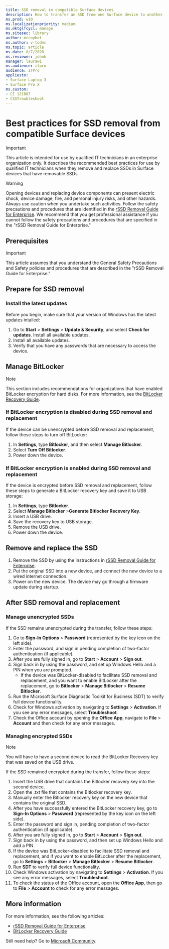 ```yaml
---
title: SSD removal in compatible Surface devices
description: How to transfer an SSD from one Surface device to another.
ms.prod: w10
ms.localizationpriority: medium
ms.mktglfcycl: manage
ms.sitesec: library
author: mccoybot
ms.author: v-todmc
ms.topic: article
ms.date: 8/7/2020
ms.reviewer: johnk
manager: laurawi
ms.audience: itpro
audience: ITPro
appliesto:
- Surface Laptop 3
- Surface Pro X
ms.custom: 
- CI 121887
- CSSTroubleshoot 
---
```

# Best practices for SSD removal from compatible Surface devices

> [!IMPORTANT]
> This article is intended for use by qualified IT technicians in an enterprise organization only. It describes the recommended best practices for use by qualified IT technicians when they remove and replace SSDs in Surface devices that have removable SSDs. 

> [!WARNING]
> Opening devices and replacing device components can present electric shock, device damage, fire, and personal injury risks, and other hazards.  Always use caution when you undertake such activities. Follow the safety precautions and procedures that are identified in the [rSSD Removal Guide for Enterprise](https://www.microsoft.com/download/100440). We recommend that you get professional assistance if you cannot follow the safety precautions and procedures that are specified in the "rSSD Removal Guide for Enterprise."

## Prerequisites

> [!IMPORTANT]
> This article assumes that you understand the General Safety Precautions and Safety policies and procedures that are described in the "rSSD Removal Guide for Enterprise."

## Prepare for SSD removal 

### Install the latest updates 

Before you begin, make sure that your version of Windows has the latest updates intalled:

1.	Go to **Start** > **Settings** > **Update & Security**, and select **Check for updates**. Install all available updates. 
2. Install all available updates.
3. Verify that you have any passwords that are necessary to access the device.  
 
## Manage BitLocker 

> [!NOTE]
> This section includes recommendations for organizations that have enabled BitLocker encryption for hard disks. For more information, see the [BitLocker Recovery Guide](https://docs.microsoft.com/windows/security/information-protection/bitlocker/bitlocker-recovery-guide-plan). 

### If BitLocker encryption is disabled during SSD removal and replacement

If the device can be unencrypted before SSD removal and replacement, follow these steps to turn off BitLocker:

1.	In **Settings**, type **Bitlocker**, and then select **Manage Bitlocker**. 
2.	Select **Turn Off Bitlocker**. 
3.	Power down the device. 

### If BitLocker encryption is enabled during SSD removal and replacement

If the device is encrypted before SSD removal and replacement, follow these steps to generate a BitLocker recovery key and save it to USB storage:

1.	In **Settings**, type **Bitlocker**.
2. Select **Manage Bitlocker** >**Generate Bitlocker Recovery Key**.
2.	Insert a USB drive. 
3.	Save the recovery key to USB storage.  
4.	Remove the USB drive.  
5.	Power down the device. 

## Remove and replace the SSD 

1.	Remove the SSD by using the instructions in [rSSD Removal Guide for Enterprise](https://www.microsoft.com/download/100440). 
2. Put the original SSD into a new device, and connect the new device to a wired internet connection.
2.	Power on the new device. The device may go through a firmware update during startup.  
 
## After SSD removal and replacement

### Manage unencrypted SSDs 

If the SSD remains unencrypted during the transfer, follow these steps: 

1.	Go to **Sign-In Options** > **Password** (represented by the key icon on the left side).  
2.	Enter the password, and sign in pending completion of two-factor authentication (if applicable).
3.	After you are fully signed in, go to **Start** > **Account** > **Sign out**.  
4.	Sign back in by using the password, and set up Windows Hello and a PIN when you are prompted. 
    - If the device was BitLocker-disabled to facilitate SSD removal and replacement, and you want to enable BitLocker after the replacement, go to **Bitlocker** > **Manage Bitlocker** > **Resume Bitlocker**.  
6.	Run the Microsoft Surface Diagnostic Toolkit for Business (SDT) to verify full device functionality.  
7.	Check for Windows activation by navigating to **Settings** > **Activation**.  If you see any error messages, select **Troubleshoot**. 
8.	Check the Office account by opening the **Office App**, navigate to **File** > **Account** and then check for any error messages.  

### Managing encrypted SSDs 

> [!NOTE]
> You will have to have a second device to read the BitLocker Recovery key that was saved on the USB drive. 

If the SSD remained encrypted during the transfer, follow these steps:

1.	Insert the USB drive that contains the Bitlocker recovery key into the second device. 
2.	Open the .txt file that contains the Bitlocker recovery key. 
3.	Manually enter the Bitlocker recovery key on the new device that contains the original SSD.  
4.	After you have successfully entered the BitLocker recovery key, go to **Sign-In Options** > **Password** (represented by the key icon on the left side).  
5.	Enter the password and sign in, pending completion of two-factor authentication (if applicable).
6.	After you are fully signed in, go to **Start** > **Account** > **Sign out**.  
7.	Sign back in by using the password, and then set up Windows Hello and add a PIN. 
8.	If the device was BitLocker-disabled to facilitate SSD removal and replacement, and if you want to enable BitLocker after the replacement, go to **Settings** > **Bitlocker** > **Manage Bitlocker** > **Resume Bitlocker**.  
9.	Run **SDT** to verify full device functionality.  
10.	Check Windows activation by navigating to **Settings** > **Activation**.  If you see any error messages, select **Troubleshoot**.
11.	To check the status of the Office account, open the **Office App**, then go to **File** > **Account** to check for any error messages.

## More information 

For more information, see the following articles:

- [rSSD Removal Guide for Enterprise](https://www.microsoft.com/download/100440)
- [BitLocker Recovery Guide](https://docs.microsoft.com/windows/security/information-protection/bitlocker/bitlocker-recovery-guide-plan)

Still need help? Go to [Microsoft Community](https://answers.microsoft.com/).